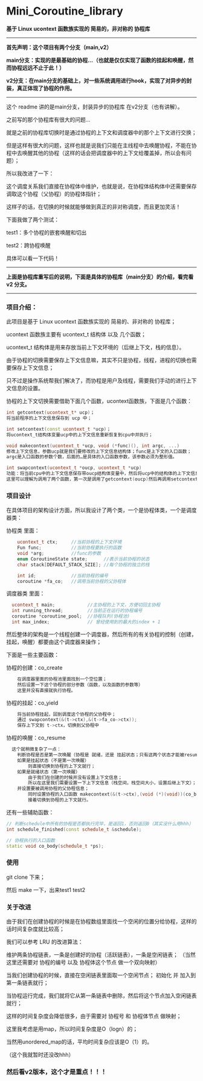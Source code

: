 # Mini_Coroutine_library
**基于 Linux ucontext 函数族实现的 简易的，非对称的 协程库**

----------------------------------------------------------------------------------------------------------------------------------------

**首先声明：这个项目有两个分支（main,v2）**

**main分支：实现的是最基础的协程...（也就是仅仅实现了函数的挂起和唤醒，然而协程远远不止于此！）** 

**v2分支：在main分支的基础上，对一些系统调用进行hook，实现了对异步的封装，真正体现了协程的作用。** 

----------------------------------------------------------------------------------------------------------------------------------------

这个 readme 讲的是main分支，封装异步的协程库 在v2分支（也有讲解）。

之前写的那个协程库有很大的问题...

就是之前的协程库切换时是通过协程的上下文和调度器中的那个上下文进行交换；

但是这样有很大的问题，这样也就是说我们只能在主线程中去唤醒协程，不能在协程中去唤醒其他的协程（这样的话会把调度器中的上下文给覆盖掉，所以会有问题）；

所以我改进了一下：

这个调度关系我们直接在协程体中维护，也就是说，在协程体结构体中还需要保存调取这个协程（父协程）的协程体指针；

这样子的话，在切换的时候就能够做到真正的非对称调度，而且更加灵活！

下面我做了两个测试：

test1：多个协程的嵌套唤醒和切出

test2：跨协程唤醒

具体可以看一下代码！

-------------------------------------------------------------------------------------------------------------------------------------------

**上面是协程库重写后的说明，下面是具体的协程库（main分支）的介绍，看完看 v2 分支。**

-------------------------------------------------------------------------------------------------------------------------------------------


### 项目介绍：

此项目是基于 Linux ucontext 函数族实现的 简易的、非对称的 协程库；

ucontext 函数族主要有 ucontext_t 结构体 以及 几个函数；

ucontext_t 结构体是用来存放当前上下文环境的（后继上下文，栈的信息）。

由于协程的切换需要保存上下文信息嘛，其实不只是协程，线程，进程的切换也需要保存上下文信息；

只不过是操作系统帮我们解决了，而协程是用户及线程，需要我们手动的进行上下文信息的设置。

协程的上下文切换需要借助下面几个函数，ucontext函数族，下面是几个函数：

```C++
int getcontext(ucontext_t* ucp)；
将当前程序的上下文信息保存到 ucp 中；
```

```C++
int setcontext(const ucontext_t *ucp)；
将ucontext_t结构体变量ucp中的上下文信息重新恢复到cpu中并执行；
```

```C++
void makecontext(ucontext_t *ucp, void (*func)(), int argc, ...)
修改上下文信息，参数ucp就是我们要修改的上下文信息结构体；func是上下文的入口函数；
argc是入口函数的参数个数，后面的…是具体的入口函数参数，该参数必须为整形值。
```

```C++
int swapcontext(ucontext_t *oucp, ucontext_t *ucp)
功能：将当前cpu中的上下文信息保存带oucp结构体变量中，然后将ucp中的结构体的上下文信息恢复到cpu中。
这里可以理解为调用了两个函数，第一次是调用了getcontext(oucp)然后再调用setcontext(ucp)。
```

### 项目设计
在具体项目的架构设计方面，所以我设计了两个类，一个是协程体类，一个是调度器类：

协程类 里面：
```C++
    ucontext_t ctx;     //当前协程的上下文环境
    Fun func;           //当前协程要执行的函数
    void *arg;          //func的参数
    enum CoroutineState state;      //表示当前协程的状态
    char stack[DEFAULT_STACK_SZIE]; //每个协程的独立的栈

    int id;             //当前协程的编号
    coroutine *fa_co;   //调用当前协程的父协程体
```

调度器类 里面：
```C++
  ucontext_t main;            //主协程的上下文，方便切回主协程
  int running_thread;         //当前正在运行的协程编号
  coroutine *coroutine_pool;  //协程队列(协程池)
  int max_index;              // 曾经使用到的最大的index + 1
```

然后整体的架构是一个线程创建一个调度器，然后所有的有关协程的控制（创建，挂起，唤醒）都要由这个调度器来操作；

下面是一些主要函数：

协程的创建：co_create
```C++
	在调度器里面的协程池里面找到一个空位置；
	然后设置一下这个协程的部分参数（函数，以及函数的参数等）
	这里并没有直接就执行协程。
```

协程的挂起：co_yield
```C++
	将当前协程挂起，回到调度这个协程的父协程中；
	通过 swapcontext(&(t->ctx),&(t->fa_co->ctx));
	保存上下文到 t->ctx，切换到父协程中
```

协程的唤醒：co_resume
```C++
  这个就稍微复杂了一点：
	判断协程是否是第一次唤醒（协程是 就绪，还是 挂起状态；只有这两个状态才能被resume）
	如果是挂起状态（不是第一次唤醒）
		则直接切换到协程的上下文就行；
	如果是就绪状态（第一次唤醒）
		由于我们在创建的时候并没有设置上下文信息；
		所以在这里我们需要设置一下上下文信息（栈空间，栈空间大小，设置后继上下文）；
    并设置要被调用协程的父协程信息；
		同时设置协程的入口函数 makecontext(&(t->ctx),(void (*)(void))(co_body),1,&schedule);
		接着切换到协程的上下文就行。
```

还有一些辅助函数：

```C++
// 判断schedule中所有的协程是否都执行完毕，是返回1，否则返回0（其实没什么用hhh）
int schedule_finished(const schedule_t &schedule);
```

```C++
// 协程执行的入口函数
static void co_body(schedule_t *ps);
```


### 使用
git clone 下来；

然后 make 一下，出来test1 test2


### 关于改进
由于我们在创建协程的时候是在协程数组里面找一个空闲的位置分给协程，这样的话时间复杂度就比较高；

我们可以参考 LRU 的改进算法：

维护两条协程链表，一条是创建好的协程（活跃链表），一条是空闲链表；
（当然这里还需要对 协程的编号 以及 协程体这个节点 做一个双向映射）
	
当我们创建协程的时候，直接在空闲链表里面取一个空闲节点；
初始化 并 加入到第一条链表就行；
	
当协程运行完成，我们就将它从第一条链表中删除，然后将这个节点加入空闲链表就行；

这样的时间复杂度会降低很多，由于需要对 协程号 和 协程体节点 做映射；

这里我考虑是用map，所以时间复杂度是O（logn）的；

当然用unordered_map的话，平均时间复杂应该是O（1）的。

（这个我就暂时还没改hhh）

### 然后看v2版本，这个才是重点！！！
